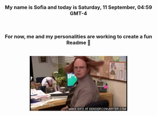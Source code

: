 


<div align="center">
<h3 >My name is Sofia and today is Saturday, 11 September, 04:59 GMT-4</h3><br>
<h3 >For now, me and my personalities are working to create a fun Readme 👋
</h3><br>
<img src='img/dwight.gif' alt='working...'/>
</div>
